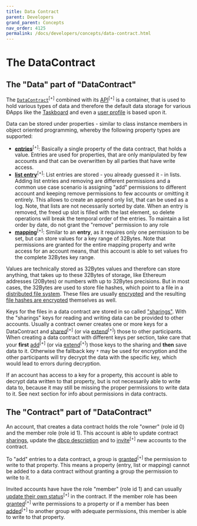```yaml
---
title: Data Contract
parent: Developers
grand_parent: Concepts
nav_order: 4125
permalink: /docs/developers/concepts/data-contract.html
---
```


<!--
  TODO:
    - update encryption links
    - update sharing links
-->

# The DataContract
## The "Data" part of "DataContract"
The [`DataContract`](https://github.com/evannetwork/smart-contracts-core/blob/master/contracts/DataContract.sol)<sup>[+]</sup> combined with its [API](https://ipfs.test.evan.network/ipns/QmYmsPTdPPDLig6gKB1wu1De4KJtTqAXFLF1498umYs4M6/contracts/data-contract.html)<sup>[+]</sup> is a container, that is used to hold various types of data and therefore the default data storage for various ÐApps like the [Taskboard](/docs/first_steps/taskboard.html) and even a [user profile](/docs/first_steps/create-identity.html) is based upon it.

Data can be stored under properties - similar to class instance members in object oriented programming, whereby the following property types are supported:

- [**entries**](https://ipfs.test.evan.network/ipns/QmYmsPTdPPDLig6gKB1wu1De4KJtTqAXFLF1498umYs4M6/contracts/data-contract.html#entries)<sup>[+]</sup>: Basically a single property of the data contract, that holds a value. Entries are used for properties, that are only manipulated by few accounts and that can be overwritten by all parties that have write access.
- [**list entry**](https://ipfs.test.evan.network/ipns/QmYmsPTdPPDLig6gKB1wu1De4KJtTqAXFLF1498umYs4M6/contracts/data-contract.html#list-entries)<sup>[+]</sup>: List entries are stored - you already guessed it - in lists. Adding list entries and removing are different permissions and a common use case scenario is assigning "add" permissions to different account and keeping remove permissions to few accounts or omitting it entirely. This allows to create an append only list, that can be used as a log. Note, that lists are not necessarily sorted by date. When an entry is removed, the freed up slot is filled with the last element, so delete operations will break the temporal order of the entries. To maintain a list order by date, do not grant the "remove" permission to any role
- [**mapping**](https://ipfs.test.evan.network/ipns/QmYmsPTdPPDLig6gKB1wu1De4KJtTqAXFLF1498umYs4M6/contracts/data-contract.html#mappings)<sup>[+]</sup>: Similar to an **entry**, as it requires only one permission to be set, but can store values for a key range of 32Bytes. Note that permissions are granted for the entire mapping property and write access for an account means, that this account is able to set values fro the complete 32Bytes key range.

Values are technically stored as 32Bytes values and therefore can store anything, that takes up to these 32Bytes of storage, like Ethereum addresses (20Bytes) or numbers with up to 32Bytes precisions. But in most cases, the 32Bytes are used to store file hashes, which point to a file in a [distributed file system](/docs/how_it_works/ipfs.html). These files are usually [encrypted](/docs/developers/concepts/permissioning.html) and the resulting [file hashes are encrypted](/docs/developers/concepts/permissioning.html) themselves as well.

Keys for the files in a data contract are stored in so called ["sharings"](/docs/developers/concepts/permissioning.html). With the "sharings" keys for reading and writing data can be provided to other accounts. Usually a contract owner creates one or more keys for a DataContract and [shared](https://ipfs.test.evan.network/ipns/QmYmsPTdPPDLig6gKB1wu1De4KJtTqAXFLF1498umYs4M6/contracts/sharing.html#addsharing)<sup>[+]</sup> (or via [extend](https://ipfs.test.evan.network/ipns/QmYmsPTdPPDLig6gKB1wu1De4KJtTqAXFLF1498umYs4M6/contracts/sharing.html#extendsharing)<sup>[+]</sup>) those to other participants. When creating a data contract with different keys per section, take care that your **first** [add](https://ipfs.test.evan.network/ipns/QmYmsPTdPPDLig6gKB1wu1De4KJtTqAXFLF1498umYs4M6/contracts/sharing.html#addsharing)<sup>[+]</sup> (or via [extend](https://ipfs.test.evan.network/ipns/QmYmsPTdPPDLig6gKB1wu1De4KJtTqAXFLF1498umYs4M6/contracts/sharing.html#extendsharing)<sup>[+]</sup>) those keys to the sharing and **then** save data to it. Otherwise the fallback key `*` may be used for encryption and the other participants will try decrypt the data with the specific key, which would lead to errors during decryption.

If an account has access to a key for a property, this account is able to decrypt data written to that property, but is not necessarily able to write data to, because it may still be missing the proper permissions to write data to it. See next section for info about permissions in data contracts.


## The "Contract" part of "DataContract"
An account, that creates a data contract holds the role "owner" (role id 0) and the member role (role id 1). This account is able to update contract [sharings](/docs/developers/concepts/permissioning.html), update the [dbcp description](/docs/how_it_workds/dbcp.html) and to [invite](https://ipfs.test.evan.network/ipns/QmYmsPTdPPDLig6gKB1wu1De4KJtTqAXFLF1498umYs4M6/contracts/base-contract.html#invitetocontract)<sup>[+]</sup> new accounts to the contract.

To "add" entries to a data contract, a group is [granted](https://ipfs.test.evan.network/ipns/QmYmsPTdPPDLig6gKB1wu1De4KJtTqAXFLF1498umYs4M6/contracts/rights-and-roles.html#setoperationpermission)<sup>[+]</sup> the permission to write to that property. This means a property (entry, list or mapping) cannot be added to a data contract without granting a group the permission to write to it.

Invited accounts have have the role "member" (role id 1) and can usually [update their own status](https://ipfs.test.evan.network/ipns/QmYmsPTdPPDLig6gKB1wu1De4KJtTqAXFLF1498umYs4M6/contracts/base-contract.html#changeconsumerstate)<sup>[+]</sup> in the contract. If the member role has been [granted](https://ipfs.test.evan.network/ipns/QmYmsPTdPPDLig6gKB1wu1De4KJtTqAXFLF1498umYs4M6/contracts/rights-and-roles.html#setoperationpermission)<sup>[+]</sup> write permissions to a property or if a member has been [added](https://ipfs.test.evan.network/ipns/QmYmsPTdPPDLig6gKB1wu1De4KJtTqAXFLF1498umYs4M6/contracts/rights-and-roles.html#addaccounttorole)<sup>[+]</sup> to another group with adequate permissions, this member is able to write to that property.


